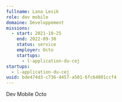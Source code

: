 ```yaml
---
fullname: Lana Lesik
role: dev mobile
domaine: Développement
missions:
  - start: 2021-10-25
    end: 2022-09-30
    status: service
    employer: Octo
    startups:
      - l-application-du-cej
startups:
  - l-application-du-cej
uuid: bde474d3-c736-4457-a501-6fc64801ccf4
---
```

Dev Mobile Octo
